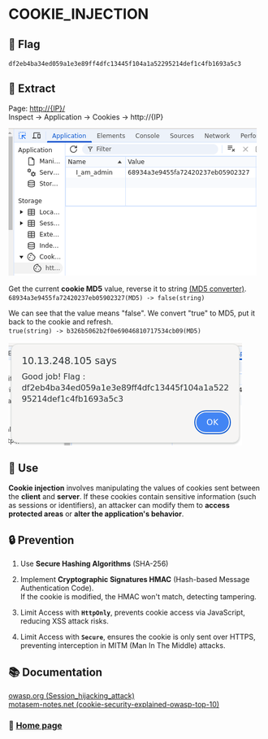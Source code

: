 # COOKIE_INJECTION

## 🏴 Flag
```
df2eb4ba34ed059a1e3e89ff4dfc13445f104a1a52295214def1c4fb1693a5c3 
```

## 📌 Extract

Page: [http://{IP}/](http://{IP}/)  
Inspect -> Application -> Cookies -> http://{IP}

![alt text](cookies.png)

Get the current **cookie MD5** value, reverse it to string [(MD5 converter)](https://md5.gromweb.com/).   
``68934a3e9455fa72420237eb05902327(MD5) -> false(string)``  

We can see that the value means "false". We convert "true" to MD5, put it back to the cookie and refresh.  
``true(string) -> b326b5062b2f0e69046810717534cb09(MD5)``

![found flag sreenshot](flag.png)

## 🎯 Use
**Cookie injection** involves manipulating the values of cookies sent between the **client** and **server**. If these cookies contain sensitive information (such as sessions or identifiers), an attacker can modify them to **access protected areas** or **alter the application's behavior**.

## 🔒 Prevention
1. Use **Secure Hashing Algorithms** (SHA-256)

2. Implement **Cryptographic Signatures HMAC** (Hash-based Message Authentication Code).  
If the cookie is modified, the HMAC won't match, detecting tampering.

3. Limit Access with **`HttpOnly`**, prevents cookie access via JavaScript, reducing XSS attack risks.

4. Limit Access with **`Secure`**, ensures the cookie is only sent over HTTPS, preventing interception in MITM (Man In The Middle) attacks.

## 📚 Documentation

[owasp.org (Session_hijacking_attack)](https://owasp.org/www-community/attacks/Session_hijacking_attack)  
[motasem-notes.net (cookie-security-explained-owasp-top-10)](https://motasem-notes.net/cookie-security-explained-owasp-top-10/)

### 📖 [Home page](https://github.com/hugo-bourgeon/darkly#README)

